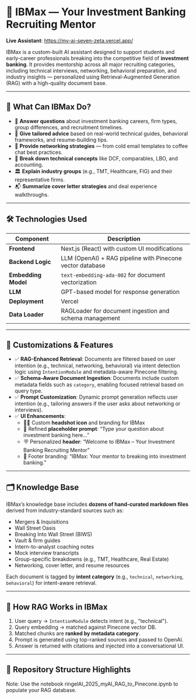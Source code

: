 # 💼 IBMax — Your Investment Banking Recruiting Mentor

**Live Assistant**: https://my-ai-seven-zeta.vercel.app/

IBMax is a custom-built AI assistant designed to support students and early-career professionals breaking into the competitive field of **investment banking**. It provides mentorship across all major recruiting categories, including technical interviews, networking, behavioral preparation, and industry insights — personalized using Retrieval-Augmented Generation (RAG) with a high-quality document base.

---

## 🧠 What Can IBMax Do?

- 💬 **Answer questions** about investment banking careers, firm types, group differences, and recruitment timelines.
- 📄 **Give tailored advice** based on real-world technical guides, behavioral frameworks, and resume-building tips.
- 🧭 **Provide networking strategies** — from cold email templates to coffee chat best practices.
- 🧩 **Break down technical concepts** like DCF, comparables, LBO, and accounting.
- 🏛️ **Explain industry groups** (e.g., TMT, Healthcare, FIG) and their representative firms.
- 📬 **Summarize cover letter strategies** and deal experience walkthroughs.

---

## 🛠 Technologies Used

| Component | Description |
|----------|-------------|
| **Frontend** | Next.js (React) with custom UI modifications |
| **Backend Logic** | LLM (OpenAI) + RAG pipeline with Pinecone vector database |
| **Embedding Model** | `text-embedding-ada-002` for document vectorization |
| **LLM** | GPT-based model for response generation |
| **Deployment** | Vercel |
| **Data Loader** | RAGLoader for document ingestion and schema management |

---

## 📁 Customizations & Features

- ✅ **RAG-Enhanced Retrieval**: Documents are filtered based on user intention (e.g., technical, networking, behavioral) via intent detection logic using `IntentionModule` and metadata-aware Pinecone filtering.
- ✅ **Schema-Aware Document Ingestion**: Documents include custom metadata fields such as `category`, enabling focused retrieval based on query type.
- ✅ **Prompt Customization**: Dynamic prompt generation reflects user intention (e.g., tailoring answers if the user asks about networking or interviews).
- ✅ **UI Enhancements**:
  - 🧑‍🏫 Custom **headshot icon** and branding for IBMax
  - 📝 Refined **placeholder prompt**: “Type your question about investment banking here...”
  - 🪧 Personalized **header**: “Welcome to IBMax – Your Investment Banking Recruiting Mentor”
  - 📎 Footer branding: “IBMax: Your mentor to breaking into investment banking.”

---

## 🗂 Knowledge Base

IBMax’s knowledge base includes **dozens of hand-curated markdown files** derived from industry-standard sources such as:

- Mergers & Inquisitions
- Wall Street Oasis
- Breaking Into Wall Street (BIWS)
- Vault & firm guides
- Intern-to-analyst coaching notes
- Mock interview transcripts
- Group-specific breakdowns (e.g., TMT, Healthcare, Real Estate)
- Networking, cover letter, and resume resources

Each document is tagged by **intent category** (e.g., `technical`, `networking`, `behavioral`) for intent-aware retrieval.

---

## 🧪 How RAG Works in IBMax

1. User query → `IntentionModule` detects intent (e.g., "technical").
2. Query embedding → matched against Pinecone vector DB.
3. Matched chunks are **ranked by metadata category**.
4. Prompt is generated using top-ranked sources and passed to OpenAI.
5. Answer is returned with citations and injected into a conversational UI.

---

## 📎 Repository Structure Highlights

Note: Use the notebook ringelAI_2025_myAI_RAG_to_Pinecone.ipynb to populate your RAG database.
